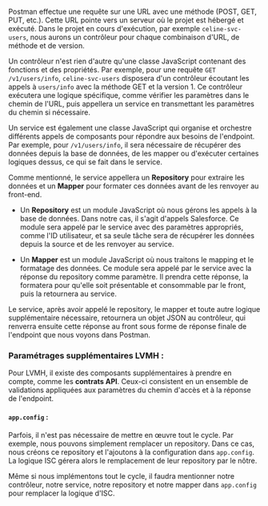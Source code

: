 Postman effectue une requête sur une URL avec une méthode (POST, GET, PUT, etc.). Cette URL pointe vers un serveur où le projet est hébergé et exécuté. Dans le projet en cours d'exécution, par exemple `celine-svc-users`, nous aurons un contrôleur pour chaque combinaison d'URL, de méthode et de version.

Un contrôleur n'est rien d'autre qu'une classe JavaScript contenant des fonctions et des propriétés. Par exemple, pour une requête `GET /v1/users/info`, `celine-svc-users` disposera d'un contrôleur écoutant les appels à `users/info` avec la méthode GET et la version 1. Ce contrôleur exécutera une logique spécifique, comme vérifier les paramètres dans le chemin de l'URL, puis appellera un service en transmettant les paramètres du chemin si nécessaire.

Un service est également une classe JavaScript qui organise et orchestre différents appels de composants pour répondre aux besoins de l'endpoint. Par exemple, pour `/v1/users/info`, il sera nécessaire de récupérer des données depuis la base de données, de les mapper ou d'exécuter certaines logiques dessus, ce qui se fait dans le service.

Comme mentionné, le service appellera un **Repository** pour extraire les données et un **Mapper** pour formater ces données avant de les renvoyer au front-end. 

- Un **Repository** est un module JavaScript où nous gérons les appels à la base de données. Dans notre cas, il s'agit d'appels Salesforce. Ce module sera appelé par le service avec des paramètres appropriés, comme l'ID utilisateur, et sa seule tâche sera de récupérer les données depuis la source et de les renvoyer au service.
  
- Un **Mapper** est un module JavaScript où nous traitons le mapping et le formatage des données. Ce module sera appelé par le service avec la réponse du repository comme paramètre. Il prendra cette réponse, la formatera pour qu'elle soit présentable et consommable par le front, puis la retournera au service.

Le service, après avoir appelé le repository, le mapper et toute autre logique supplémentaire nécessaire, retournera un objet JSON au contrôleur, qui renverra ensuite cette réponse au front sous forme de réponse finale de l'endpoint que nous voyons dans Postman.

### Paramétrages supplémentaires LVMH :

Pour LVMH, il existe des composants supplémentaires à prendre en compte, comme les **contrats API**. Ceux-ci consistent en un ensemble de validations appliquées aux paramètres du chemin d'accès et à la réponse de l'endpoint.

#### `app.config` :
Parfois, il n'est pas nécessaire de mettre en œuvre tout le cycle. Par exemple, nous pouvons simplement remplacer un repository. Dans ce cas, nous créons ce repository et l'ajoutons à la configuration dans `app.config`. La logique ISC gérera alors le remplacement de leur repository par le nôtre.

Même si nous implémentons tout le cycle, il faudra mentionner notre contrôleur, notre service, notre repository et notre mapper dans `app.config` pour remplacer la logique d'ISC.